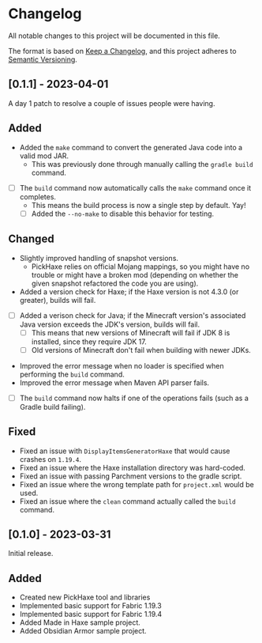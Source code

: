# Changelog
All notable changes to this project will be documented in this file.

The format is based on [Keep a Changelog](https://keepachangelog.com/en/1.0.0/), and this project adheres to [Semantic Versioning](https://semver.org/spec/v2.0.0.html).

## [0.1.1] - 2023-04-01
A day 1 patch to resolve a couple of issues people were having.
## Added
- Added the `make` command to convert the generated Java code into a valid mod JAR.
  - This was previously done through manually calling the `gradle build` command.
- [ ] The `build` command now automatically calls the `make` command once it completes.
  - This means the build process is now a single step by default. Yay!
  - [ ] Added the `--no-make` to disable this behavior for testing.
## Changed
- Slightly improved handling of snapshot versions.
  - PickHaxe relies on official Mojang mappings, so you might have no trouble or might have a broken mod (depending on whether the given snapshot refactored the code you are using).
- Added a version check for Haxe; if the Haxe version is not 4.3.0 (or greater), builds will fail.
- [ ] Added a verison check for Java; if the Minecraft version's associated Java version exceeds the JDK's version, builds will fail.
  - [ ] This means that new versions of Minecraft will fail if JDK 8 is installed, since they require JDK 17.
  - [ ] Old versions of Minecraft don't fail when building with newer JDKs.
- Improved the error message when no loader is specified when performing the `build` command.
- Improved the error message when Maven API parser fails.
- [ ] The `build` command now halts if one of the operations fails (such as a Gradle build failing).
## Fixed
- Fixed an issue with `DisplayItemsGeneratorHaxe` that would cause crashes on `1.19.4`.
- Fixed an issue where the Haxe installation directory was hard-coded.
- Fixed an issue with passing Parchment versions to the gradle script.
- Fixed an issue where the wrong template path for `project.xml` would be used.
- Fixed an issue where the `clean` command actually called the `build` command.

## [0.1.0] - 2023-03-31
Initial release.
## Added
- Created new PickHaxe tool and libraries
- Implemented basic support for Fabric 1.19.3
- Implemented basic support for Fabric 1.19.4
- Added Made in Haxe sample project.
- Added Obsidian Armor sample project.
